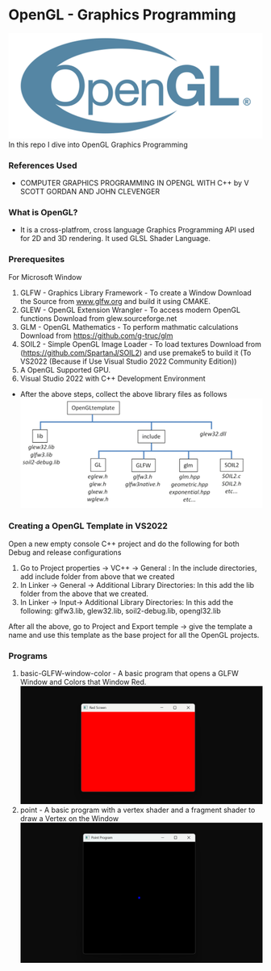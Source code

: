 # OpenGL - Graphics Programming
![screenshot](resources/gllogo.png)
In this repo I dive into OpenGL Graphics Programming

### References Used
- COMPUTER GRAPHICS PROGRAMMING IN OPENGL WITH C++ by V SCOTT GORDAN AND JOHN CLEVENGER

### What is OpenGL?
- It is a cross-platfrom, cross language Graphics Programming API used for 2D and 3D rendering. It used GLSL Shader Language.

### Prerequesites
For Microsoft Window

1. GLFW - Graphics Library Framework - To create a Window
   Download the Source from www.glfw.org and build it using CMAKE.
2. GLEW - OpenGL Extension Wrangler - To access modern OpenGL functions
    Download from glew.sourceforge.net
3. GLM - OpenGL Mathematics - To perform mathmatic calculations 
    Download from https://github.com/g-truc/glm
4. SOIL2 - Simple OpenGL Image Loader - To load textures
    Download from (https://github.com/SpartanJ/SOIL2) and use premake5 to build it (To VS2022 (Because if Use Visual Studio 2022 Community Edition))
5. A OpenGL Supported GPU.
6. Visual Studio 2022 with C++ Development Environment
- After the above steps, collect the above library files as follows
![screenshot](resources/libraries.png)

### Creating a OpenGL Template in VS2022
Open a new empty console C++ project and do the following for both Debug and release configurations
1. Go to Project properties -> VC++ -> General : In the include directories, add include folder from above that we created
2. In Linker -> General -> Additional Library Directories: In this add the lib folder from the above that we created.
3. In Linker -> Input-> Additional Library Directories: In this add the following: glfw3.lib, glew32.lib, soil2-debug.lib, opengl32.lib

After all the above, go to Project and Export temple -> give the template a name and use this template as the base project for all the OpenGL projects.



### Programs
1. basic-GLFW-window-color - A basic program that opens a GLFW Window and Colors that Window Red.
![screenshot](resources/p1.png)
2. point - A basic program with a vertex shader and a fragment shader to draw a Vertex on the Window
![screenshot](resources/p2.png)